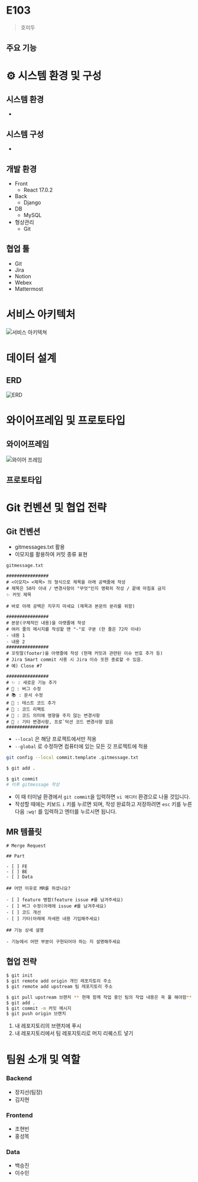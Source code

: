 # E103

> 호미두

## 주요 기능

# ⚙️ 시스템 환경 및 구성

## 시스템 환경

-

## 시스템 구성

-

## 개발 환경

- Front
  - React 17.0.2
- Back
  - Django
- DB
  - MySQL
- 형상관리
  - Git

## 협업 툴

- Git
- Jira
- Notion
- Webex
- Mattermost

# 서비스 아키텍처

![서비스 아키텍쳐]()

# 데이터 설계

## ERD

![ERD]()

# 와이어프레임 및 프로토타입

## 와이어프레임

![와이어 프레임]()

## 프로토타입

# Git 컨벤션 및 협업 전략

## Git 컨벤션

- gitmessages.txt 활용
- 이모지를 활용하여 커밋 종류 표현

`gitmessage.txt`

```
################
# <이모지> <제목> 의 형식으로 제목을 아래 공백줄에 작성
# 제목은 50자 이내 / 변경사항이 "무엇"인지 명확히 작성 / 끝에 마침표 금지
✨ 커밋 제목

# 바로 아래 공백은 지우지 마세요 (제목과 본문의 분리를 위함)

################
# 본문(구체적인 내용)을 아랫줄에 작성
# 여러 줄의 메시지를 작성할 땐 "-"로 구분 (한 줄은 72자 이내)
- 내용 1
- 내용 2
################
# 꼬릿말(footer)을 아랫줄에 작성 (현재 커밋과 관련된 이슈 번호 추가 등)
# Jira Smart commit 사용 시 Jira 이슈 또한 종료할 수 있음.
# 예) Close #7

################
# ✨ : 새로운 기능 추가
# 🐛 : 버그 수정
# 📚 : 문서 수정
# 🚨 : 테스트 코드 추가
# 🔨 : 코드 리팩토
# 📝 : 코드 의미에 영향을 주지 않는 변경사항
# 🔧 : 기타 변경사항, 프로`덕션 코드 변경사항 없음
################
```

- `--local` 은 해당 프로젝트에서만 적용
- `--global` 로 수정하면 컴퓨터에 있는 모든 깃 프로젝트에 적용

```bash
git config --local commit.template .gitmessage.txt
```

```bash
$ git add .

$ git commit
# 이후 gitmessage 작성
```

- 이 때 터미널 환경에서 `git commit`을 입력하면 `vi 에디터` 환경으로 나올 것입니다.
- 작성할 때에는 키보드 `i` 키를 누르면 되며, 작성 완료하고 저장하려면 `esc` 키를 누른 다음 `:wq!` 를 입력하고 엔터를 누르시면 됩니다.

## MR 템플릿

```
# Merge Request

## Part

- [ ] FE
- [ ] BE
- [ ] Data

## 어떤 이유로 MR를 하셨나요?

- [ ] feature 병합(feature issue #를 남겨주세요)
- [ ] 버그 수정(아래에 issue #를 남겨주세요)
- [ ] 코드 개선
- [ ] 기타(아래에 자세한 내용 기입해주세요)

## 기능 상세 설명

- 기능에서 어떤 부분이 구현되어야 하는 지 설명해주세요

```

## 협업 전략

```bash
$ git init
$ git remote add origin 개인 레포지토리 주소
$ git remote add upstream 팀 레포지토리 주소

$ git pull upstream 브랜치 ** 현재 함께 작업 중인 팀의 작업 내용은 꼭 풀 해야함**
$ git add .
$ git commit -m 커밋 메시지
$ git push origin 브랜치
```

1. 내 레포지토리의 브랜치에 푸시
2. 내 레포지토리에서 팀 레포지토리로 머지 리퀘스트 넣기

# 팀원 소개 및 역할

### Backend

- 장지선(팀장)
- 김지현

### Frontend

- 조현빈
- 홍성목

### Data

- 백승진
- 이수민

